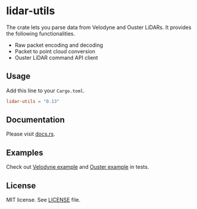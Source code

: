 # lidar-utils

The crate lets you parse data from Velodyne and Ouster LiDARs. It provides the following functionalities.

- Raw packet encoding and decoding
- Packet to point cloud conversion
- Ouster LiDAR command API client

## Usage

Add this line to your `Cargo.toml`.

```toml
lidar-utils = "0.13"
```

## Documentation

Please visit [docs.rs](https://docs.rs/lidar-utils/).

## Examples

Check out [Velodyne example](tests/velodyne.rs) and [Ouster example](tests/ouster.rs) in tests.

## License

MIT license. See [LICENSE](LICENSE) file.
